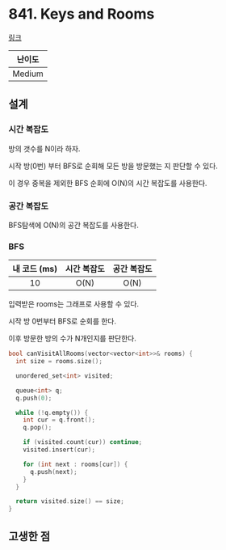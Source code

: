 # 841. Keys and Rooms

[링크](https://leetcode.com/problems/keys-and-rooms/description/)

| 난이도 |
| :----: |
| Medium |

## 설계

### 시간 복잡도

방의 갯수를 N이라 하자.

시작 방(0번) 부터 BFS로 순회해 모든 방을 방문했는 지 판단할 수 있다.

이 경우 중복을 제외한 BFS 순회에 O(N)의 시간 복잡도를 사용한다.

### 공간 복잡도

BFS탐색에 O(N)의 공간 복잡도를 사용한다.

### BFS

| 내 코드 (ms) | 시간 복잡도 | 공간 복잡도 |
| :----------: | :---------: | :---------: |
|      10      |    O(N)     |    O(N)     |

입력받은 rooms는 그래프로 사용할 수 있다.

시작 방 0번부터 BFS로 순회를 한다.

이후 방문한 방의 수가 N개인지를 판단한다.

```cpp
bool canVisitAllRooms(vector<vector<int>>& rooms) {
  int size = rooms.size();

  unordered_set<int> visited;

  queue<int> q;
  q.push(0);

  while (!q.empty()) {
    int cur = q.front();
    q.pop();

    if (visited.count(cur)) continue;
    visited.insert(cur);

    for (int next : rooms[cur]) {
      q.push(next);
    }
  }

  return visited.size() == size;
}
```

## 고생한 점
